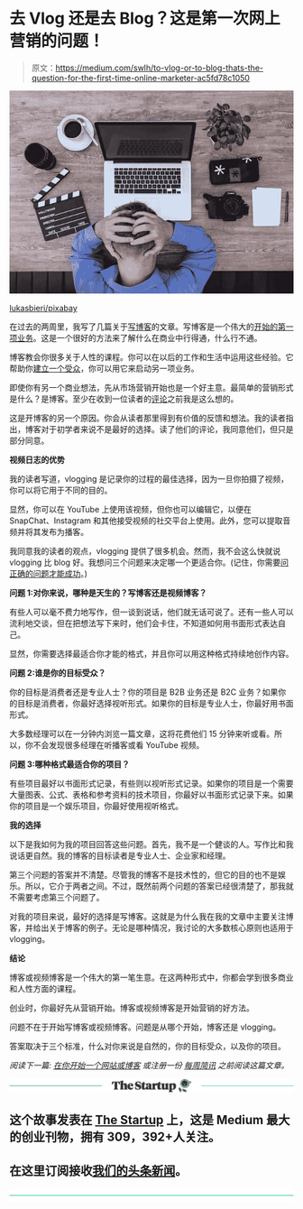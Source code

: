 # 去 Vlog 还是去 Blog？这是第一次网上营销的问题！

> 原文：<https://medium.com/swlh/to-vlog-or-to-blog-thats-the-question-for-the-first-time-online-marketer-ac5fd78c1050>

![](img/68e44e48df3b5a8b6e31cd5ea0e4ae37.png)

[lukasbieri/pixabay](https://pixabay.com/en/filmmaker-youtuber-screenwriter-2838945/)

在过去的两周里，我写了几篇关于[写博客](https://ideavisionaction.com/tag/blogging/)的文章。写博客是一个伟大的[开始的第一项业务](https://ideavisionaction.com/entrepreneurship/read-this-before-you-start-a-website-or-blog/)。这是一个很好的方法来了解什么在商业中行得通，什么行不通。

博客教会你很多关于人性的课程。你可以在以后的工作和生活中运用这些经验。它帮助你[建立一个受众](https://ideavisionaction.com/entrepreneurship/the-only-tip-you-need-to-grow-your-audience-as-a-blogger/)，你可以用它来启动另一项业务。

即使你有另一个商业想法，先从市场营销开始也是一个好主意。最简单的营销形式是什么？是博客。至少在收到一位读者的[评论](/@snowmiser/i-would-also-add-that-blogging-is-not-really-the-best-documentation-format-e691e525fda2)之前我是这么想的。

这是开博客的另一个原因。你会从读者那里得到有价值的反馈和想法。我的读者指出，博客对于初学者来说不是最好的选择。读了他们的评论，我同意他们，但只是部分同意。

**视频日志的优势**

我的读者写道，vlogging 是记录你的过程的最佳选择，因为一旦你拍摄了视频，你可以将它用于不同的目的。

显然，你可以在 YouTube 上使用该视频，但你也可以编辑它，以便在 SnapChat、Instagram 和其他接受视频的社交平台上使用。此外，您可以提取音频并将其发布为播客。

我同意我的读者的观点，vlogging 提供了很多机会。然而，我不会这么快就说 vlogging 比 blog 好。我想问三个问题来决定哪一个更适合你。(记住，你需要[问正确的问题才能成功](https://ideavisionaction.com/business/use-your-curiosity-as-motivation-and-ask-the-right-questions-to-succeed/)。)

**问题 1:对你来说，哪种是天生的？写博客还是视频博客？**

有些人可以毫不费力地写作，但一谈到说话，他们就无话可说了。还有一些人可以流利地交谈，但在把想法写下来时，他们会卡住，不知道如何用书面形式表达自己。

显然，你需要选择最适合你才能的格式，并且你可以用这种格式持续地创作内容。

**问题 2:谁是你的目标受众？**

你的目标是消费者还是专业人士？你的项目是 B2B 业务还是 B2C 业务？如果你的目标是消费者，你最好选择视听形式。如果你的目标是专业人士，你最好用书面形式。

大多数经理可以在一分钟内浏览一篇文章，这将花费他们 15 分钟来听或看。所以，你不会发现很多经理在听播客或看 YouTube 视频。

**问题 3:哪种格式最适合你的项目？**

有些项目最好以书面形式记录，有些则以视听形式记录。如果你的项目是一个需要大量图表、公式、表格和参考资料的技术项目，你最好以书面形式记录下来。如果你的项目是一个娱乐项目，你最好使用视听格式。

**我的选择**

以下是我如何为我的项目回答这些问题。首先，我不是一个健谈的人。写作比和我说话更自然。我的博客的目标读者是专业人士、企业家和经理。

第三个问题的答案并不清楚。尽管我的博客不是技术性的，但它的目的也不是娱乐。所以，它介于两者之间。不过，既然前两个问题的答案已经很清楚了，那我就不需要考虑第三个问题了。

对我的项目来说，最好的选择是写博客。这就是为什么我在我的文章中主要关注博客，并给出关于博客的例子。无论是哪种情况，我讨论的大多数核心原则也适用于 vlogging。

**结论**

博客或视频博客是一个伟大的第一笔生意。在这两种形式中，你都会学到很多商业和人性方面的课程。

创业时，你最好先从营销开始。博客或视频博客是开始营销的好方法。

问题不在于开始写博客或视频博客。问题是从哪个开始，博客还是 vlogging。

答案取决于三个标准，什么对你来说是自然的，你的目标受众，以及你的项目。

*阅读下一篇:* [*在你开始一个网站或博客*](https://ideavisionaction.com/entrepreneurship/read-this-before-you-start-a-website-or-blog/) *或注册一份* [*每周简讯*](https://ideavisionaction.com/email-newsletter/) *之前阅读这篇文章。*

[![](img/308a8d84fb9b2fab43d66c117fcc4bb4.png)](https://medium.com/swlh)

## 这个故事发表在 [The Startup](https://medium.com/swlh) 上，这是 Medium 最大的创业刊物，拥有 309，392+人关注。

## 在这里订阅接收[我们的头条新闻](http://growthsupply.com/the-startup-newsletter/)。

[![](img/b0164736ea17a63403e660de5dedf91a.png)](https://medium.com/swlh)
